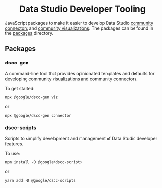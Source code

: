 <h1 align="center">
  <br>
  Data Studio Developer Tooling
  <br>
</h1>

JavaScript packages to make it easier to develop Data Studio [community
connectors] and [community visualizations]. The packages can be found in the
[packages](./packages) directory.


## Packages

### dscc-gen

A command-line tool that provides opinionated templates and defaults for
developing community visualizations and community connectors.

To get started:

```
npx @google/dscc-gen viz
```

or

```
npx @google/dscc-gen connector
```

### dscc-scripts

Scripts to simplify development and management of Data Studio developer
features.

To use:

```
npm install -D @google/dscc-scripts
```

or

```
yarn add -D @google/dscc-scripts
```


[community connectors]: https://developers.google.com/datastudio/connector/

[community visualizations]: https://developers.google.com/datastudio/visualization/

